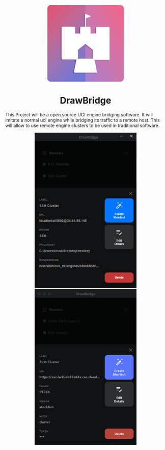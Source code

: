 <p align="center">
  <img width="240" src="https://github.com/PawnTown/drawbridge/blob/main/app-icon.png?raw=true">
</p>

<h1 align="center">DrawBridge</h1>

This Project will be a open source UCI engine bridging software.
It will imitate a normal uci engine while bridging its traffic to a remote host.
This will allow to use remote engine clusters to be used in traditional software.

<p align="center">
  <img width="320" src="https://github.com/PawnTown/drawbridge/blob/main/screenshot-win.png?raw=true">
  <img width="320" src="https://github.com/PawnTown/drawbridge/blob/main/screenshot-osx.png?raw=true">
</p>